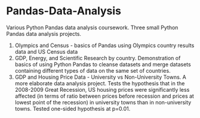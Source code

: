 # Pandas-Data-Analysis
Various Python Pandas data analysis coursework. Three small Python Pandas data analysis projects.

1. Olympics and Census - basics of Pandas using Olympics country results data and US Census data
2. GDP, Energy, and Scientific Research by country. Demonstration of basics of using Python Pandas to cleanse datasets and merge datasets containing different types of data on the same set of countries.
3. GDP and Housing Price Data - University vs Non-University Towns. A more elaborate data analysis project. Tests the hypothesis that in the 2008-2009 Great Recession, US housing prices were significantly less affected (in terms of ratio between prices before recession and prices at lowest point of the recession) in university towns than in non-university towns. Tested one-sided hypothesis at p=0.01.
